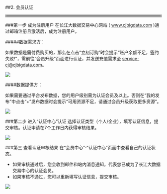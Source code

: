 ##2. 会员认证

<hr style=" border:4px solid #A9A9A9;" />

###第一步 成为注册用户
在长江大数据交易中心网站 ( www.cjbigdata.com )通过邮箱注册且激活后，成为注册用户。

#####数据需求方：

如果数据是需付费购买的，那么在点击“立刻订购”时会提示“账户余额不足，签约失败!”，需前往“会员升级”页面进行认证，并发送充值需求至 service-cj@cjbigdata.com。

![](img/lack_of_balance.png)

####数据提供方：

如果需要通过平台发布数据，您的用户级别需为认证会员及以上。否则在“我的发布”中点击“+”发布数据时会提示“可用资源不足，请通过会员升级获取更多资源”。

![](img/lack_of_resource.png)

###第二步 进入“认证中心”认证
 选择认证类型（个人/企业），填写认证信息，提交审核。认证申请在7个工作日内获得审核结果。

![](img/certificate.png)

###第三 查看认证审核结果
在“会员中心”-“认证中心”页面中查看自己的认证状态。

* 如果审核通过后，您会收到邮件和站内消息通知，代表您已成为了长江大数据交易中心的认证会员。
* 如果审核不通过，您可以重新填写认证信息，提交审核。


![](img/certificate_result.png)